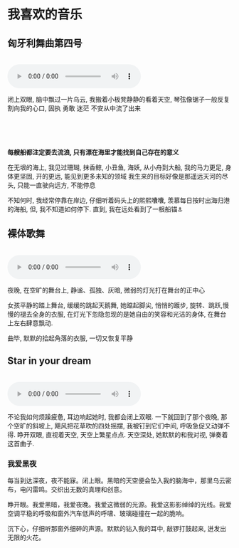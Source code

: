 # 我喜欢的音乐

## 匈牙利舞曲第四号

<br />
<audio controls loop>
  <source src="https://linshengcong-cra.oss-cn-shenzhen.aliyuncs.com/Brahms.mp3" type="audio/mp3">
  您的浏览器不支持 audio 元素。
</audio>

闭上双眼, 脑中飘过一片乌云, 我搬着小板凳静静的看着天空, 琴弦像锯子一般反复割向我的心口, 固执  勇敢  迷茫 不安从中流了出来

<br />
<br />
<br />

**每艘船都注定要去流浪, 只有漂在海里才能找到自己存在的意义**

在无垠的海上, 我见过珊瑚, 抹香鲸, 小丑鱼, 海妖, 从小舟到大船, 我的马力更足, 身体更坚固, 开的更远, 能见到更多未知的领域
我生来的目标好像是那遥远天河的尽头, 只能一直驶向远方, 不能停息

不知何时, 我经常停靠在岸边, 仔细听着码头上的熙熙囔囔, 羡慕每日按时出海归港的海船, 但, 我不知道如何停下. 直到, 我在远处看到了一根船锚⚓️
<!-- 我想抓住它, 转身奔去, 再给我一点时间吧 -->

## 裸体歌舞

<br />
<audio controls loop>
  <source src="https://linshengcong-cra.oss-cn-shenzhen.aliyuncs.com/daily_download.mp3" type="audio/mp3">
  您的浏览器不支持 audio 元素。
</audio>

夜晚, 在空旷的舞台上, 静谧、孤独、灰暗, 微弱的灯光打在舞台的正中心

女孩平静的踏上舞台, 缓缓的跳起天鹅舞, 她踮起脚尖, 悄悄的踱步, 旋转、跳跃,慢慢的褪去全身的衣服, 在灯光下忽隐忽现的是她自由的笑容和光洁的身体, 在舞台上左右肆意飘动.

曲毕, 默默的拾起角落的衣服, 一切又恢复平静

## Star in your dream

<br />
<audio controls loop>
  <source src="https://linshengcong-cra.oss-cn-shenzhen.aliyuncs.com/starInYourDream.mp3" type="audio/mp3">
  您的浏览器不支持 audio 元素。
</audio>

不论我如何烦躁疲惫, 耳边响起她时, 我都会闭上双眼.
一下就回到了那个夜晚, 那个空旷的斜坡上, 飓风把花草吹的四处摇摆, 我被钉到它们中间, 呼吸急促又动弹不得.
睁开双眼, 直视着天空, 天空上繁星点点.
天空深处, 她默默的和我对视, 弹奏着这首曲子.

### 我爱黑夜

每当到达深夜，夜不能寐。闭上眼。黑暗的天空便会坠入我的脑海中，那里乌云密布，电闪雷鸣。交织出无数的真理和创意。

睁开眼。我爱黑暗，我爱夜晚。我爱这微弱的光源。我爱这影影绰绰的光线。我爱空调平稳的呼吸和窗外汽车低声的呼啸、玻璃碰撞在一起的脆响。

沉下心，仔细听那窗外细碎的声源。默默的钻入我的耳中, 敲锣打鼓起来, 迸发出无限的火花。
